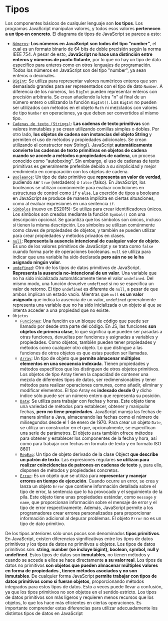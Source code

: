 # Tipos

Los componentes básicos de cualquier lenguaje son **los tipos**. Los programas JavaScript manipulan valores, y todos esos valores **pertenecen a un tipo en concreto**. El diagrama de tipos de JavaScript se parece a esto:

- [`Números`](https://developer.mozilla.org/es/docs/Web/JavaScript/Reference/Global_Objects/Number):  **Los números en JavaScript son todos del tipo "number"**, el cual es un formato binario de 64 bits de doble precisión según la norma IEEE 754. A pesar de esto, **JavaScript no hace una distinción entre enteros y números de punto flotante**, por lo que no hay un tipo de dato específico para enteros como en otros lenguajes de programación. Todos los números en JavaScript son del tipo "number", ya sean enteros o decimales.
- [`BigInt`](https://developer.mozilla.org/es/docs/Glossary/BigInt): Se utiliza para representar valores numéricos enteros que son demasiado grandes para ser representados con el tipo de dato `Number`. A diferencia de los números, los `BigInt` pueden representar enteros con precisión arbitraria. Se crean añadiendo la letra "n" al final de un número entero o utilizando la función `BigInt()`. Los `BigInt` no pueden ser utilizados con métodos en el objeto `Math` ni mezclados con valores de tipo `Number` en operaciones, ya que deben ser convertidos al mismo tipo.
- [`Cadenas de texto (Strings)`](https://developer.mozilla.org/es/docs/Web/JavaScript/Reference/Global_Objects/String): **Las cadenas de texto primitivas** son valores inmutables y se crean utilizando comillas simples o dobles. Por otro lado, **los objetos de cadena son instancias del objeto String** y permiten el uso de métodos y propiedades adicionales. Se crean utilizando el constructor new String(). JavaScript **automáticamente convierte las cadenas de texto primitivas en objetos de cadena cuando se accede a métodos o propiedades de cadena**, un proceso conocido como "autoboxing". Sin embargo, el uso de cadenas de texto primitivas es generalmente preferible debido a su simplicidad y mejor rendimiento en comparación con los objetos de cadena.
- [`Booleanos`](https://developer.mozilla.org/es/docs/Web/JavaScript/Reference/Global_Objects/Boolean): Un tipo de dato primitivo que **representa un valor de verdad**, pudiendo ser `true` (verdadero) o `false` (falso). En JavaScript, los booleanos se utilizan comúnmente para evaluar condiciones en estructuras de control como `if` y `else`. La coerción de tipos a booleano en JavaScript se produce de manera implícita en ciertas situaciones, como al evaluar expresiones en una sentencia `if`. 
- [`Símbolos`](https://developer.mozilla.org/es/docs/Web/JavaScript/Reference/Global_Objects/Symbol) (nuevo en ES2015): Se utiliza para crear identificadores únicos. Los símbolos son creados mediante la función `Symbol()` con una descripción opcional. Se garantiza que los símbolos son únicos, incluso si tienen la misma descripción. Los símbolos se utilizan comúnmente como claves de propiedades de objetos, y también se pueden utilizar para crear propiedades y métodos privados en clases.
- [`null`](https://developer.mozilla.org/es/docs/Web/JavaScript/Reference/Operators/null): **Representa la ausencia intencional de cualquier valor de objeto**. Es uno de los valores primitivos de JavaScript y se trata como `false` cuando forma parte de operaciones booleanas. `null` se utiliza para indicar que una variable ha sido declarada **pero aún no se le ha asignado ningún valor**.
- [`undefined`](https://developer.mozilla.org/es/docs/Web/JavaScript/Reference/Global_Objects/undefined): Otro de los tipos de datos primitivos de JavaScript. **Representa la ausencia no-intencional de un valor**. Una variable que no ha sido inicializada automáticamente tiene el valor `undefined`. Del mismo modo, una función devuelve `undefined` si no se especifica un valor de retorno. El tipo `undefined` es diferente de `null`, a pesar de que ambos implican un estado vacío. Mientras que `null` **es un valor asignado** que indica la ausencia de un valor, `undefined` generalmente representa una variable que no ha sido inicializada o un objeto al que se intenta acceder a una propiedad que no existe.
- `Objetos`
  - [`Funciones`](https://developer.mozilla.org/es/docs/Web/JavaScript/Reference/Global_Objects/Function): Una función es un bloque de código que puede ser llamado por desde otra parte del código. En JS,  las funciones **son objetos de primera clase**, lo que significa que pueden ser pasadas a otras funciones, devueltas por funciones y asignadas a variables y propiedades. Como objetos, también pueden tener propiedades y métodos como cualquier otro objeto. Lo que distingue a las funciones de otros objetos es que estas pueden ser llamadas.
  - [`Array`](https://developer.mozilla.org/es/docs/Web/JavaScript/Reference/Global_Objects/Array): Un tipo de objeto que **permite almacenar múltiples elementos en una secuencia indexada**. Tienen propiedades y métodos específicos que los distinguen de otros objetos primitivos. Los objetos de tipo Array tienen la capacidad de contener una mezcla de diferentes tipos de datos, ser redimensionables y tener métodos para realizar operaciones comunes, como añadir, eliminar y modificar elementos. El tipo Array es **indexado desde 0** y dicho índice sólo puede ser un número entero que representa su posición.
  - [`Date`](https://developer.mozilla.org/es/docs/Web/JavaScript/Reference/Global_Objects/Date): Se utiliza para trabajar con fechas y horas. Este objeto tiene una variedad de métodos para establecer, obtener y manipular fechas, **pero no tiene propiedades**. JavaScript maneja las fechas de manera similar a Java, almacenando las fechas como el número de milisegundos desde el 1 de enero de 1970. Para crear un objeto `Date`, se utiliza un constructor en el que, opcionalmente, se especifican una serie de parámetros. El objeto `Date` también ofrece métodos para obtener y establecer los componentes de la fecha y hora, así como para trabajar con fechas en formato de texto y en formato ISO 8601
  - [`RegExp`](https://developer.mozilla.org/es/docs/Web/JavaScript/Reference/Global_Objects/RegExp): Un tipo de objeto derivado de la clase Object **que describe un patrón de texto**. Las expresiones regulares **se utilizan para realizar coincidencias de patrones en cadenas de texto** y, para ello, disponen de métodos y propiedades concretos.
  - [`Error`](https://developer.mozilla.org/es/docs/Web/JavaScript/Reference/Global_Objects/Error): Es un objeto que se utiliza para **representar y manejar errores en tiempo de ejecución**. Cuando ocurre un error, se crea y lanza un objeto `Error` que contiene información detallada sobre el tipo de error, la sentencia que lo ha provocado y el seguimiento de la pila. Este objeto tiene unas propiedades estándar, como `message` y `name`, que proporcionan información sobre el mensaje de error y el tipo de error respectivamente. Además, JavaScript permite a los programadores crear errores personalizados para proporcionar información adicional al depurar problemas. El objeto `Error` no es un tipo de dato primitivo.

De los tipos anteriores sólo unos pocos son denominados **tipos primitivos**. En JavaScript, existen diferencias significativas entre los tipos de datos primitivos y los tipos de datos no primitivos u objetos. Los tipos de datos primitivos son: **string, number (se incluye bigint), boolean, symbol, null y undefined**. Estos tipos de datos son **inmutables**, no tienen métodos y cuando se accede a ellos se hace directamente **a su valor real**. Los tipos de datos no primitivos **son objetos que pueden almacenar múltiples valores en forma de propiedades , tienen métodos asociados y no son inmutables**. De cualquier forma JavaScript **permite trabajar con tipos de datos primitivos como si fueran objetos**, proporcionando métodos integrados para estos tipos de datos. Esto a veces puede llevar a confusión, ya que los tipos primitivos no son objetos en el sentido estricto. Los tipos de datos primitivos son más ligeros y requieren menos recursos que los objetos, lo que los hace más eficientes en ciertas operaciones. Es importante comprender estas diferencias para utilizar adecuadamente los distintos tipos de datos en JavaScript

